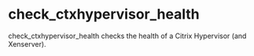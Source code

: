 # check_ctxhypervisor_health

check_ctxhypervisor_health checks the health of a Citrix Hypervisor (and Xenserver).